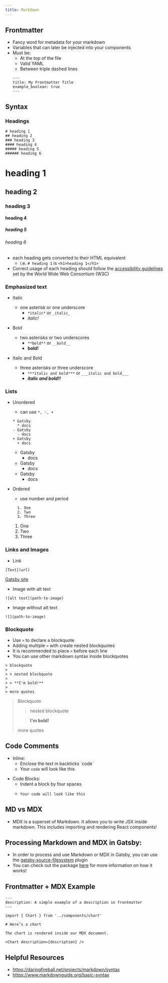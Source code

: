 ```yaml
---
title: Markdown
---
```


## Frontmatter

- Fancy word for metadata for your markdown
- Variables that can later be injected into your components
- Must be:
  - At the top of the file
  - Valid YAML
  - Between triple dashed lines
  ```
  ---
  title: My Frontmatter Title
  example_boolean: true
  ---
  ```

## Syntax

### Headings

```
# heading 1
## heading 2
### heading 3
#### heading 4
##### heading 5
###### heading 6
```

# heading 1

## heading 2

### heading 3

#### heading 4

##### heading 5

###### heading 6

- each heading gets converted to their HTML equivalent
  - i.e. `# heading 1` is `<h1>heading 1</h1>`
- Correct usage of each heading should follow the
  [accessibility guidelines](https://www.w3.org/WAI/tutorials/page-structure/headings/) set by the World Wide Web Consortium (W3C)

### Emphasized text

- Italic
  - one asterisk or one underscore
    - `*italic*` or `_italic_`
    - _italic!_
- Bold
  - two asterisks or two underscores
    - `**bold**` or `__bold__`
    - **bold!**
- Italic and Bold

  - three asterisks or three underscore
    - `***italic and bold***` or `___italic and bold___`
    - **_italic and bold!!_**

### Lists

- Unordered

  - can use `*, -, +`

  ```
  * Gatsby
    * docs
  - Gatsby
    - docs
  + Gatsby
    + docs
  ```

  - Gatsby
    - docs

  * Gatsby
    - docs

  - Gatsby
    - docs

- Ordered
  - use number and period
  ```
    1. One
    2. Two
    3. Three
  ```
  1. One
  2. Two
  3. Three

### Links and Images

- Link

```
[Text](url)
```

[Gatsby site](https://www.gatsbyjs.org/)

- Image with alt text

```
![alt text](path-to-image)
```

- Image without alt text

```
![](path-to-image)
```

### Blockquote

- Use `>` to declare a blockquote
- Adding multiple `>` with create nested blockquotes
- It is recommended to place `>` before each line
- You can use other markdown syntax inside blockquotes

```
> blockquote
>
> > nested blockquote
>
> > **I'm bold!**
>
> more quotes
```

> Blockquote
>
> > nested blockquote
>
> > **I'm bold!**
>
> more quotes

## Code Comments

- Inline:
  - Enclose the text in backticks \`code\`
  - Your `code` will look like this

* Code Blocks:
  - Indent a block by four spaces
  -     Your code will look like this

## MD vs MDX

- MDX is a superset of Markdown. It allows you to write JSX inside markdown. This includes importing and rendering React components!

## Processing Markdown and MDX in Gatsby:

- In order to process and use Markdown or MDX in Gatsby, you can use the [gatsby-source-filesystem](https://www.gatsbyjs.org/docs/sourcing-from-the-filesystem) plugin
- You can check out the package [here](https://www.gatsbyjs.org/packages/gatsby-source-filesystem) for more information on how it works!

## Frontmatter + MDX Example

```
---
description: A simple example of a description in frontmatter
---

import { Chart } from '../components/chart'

# Here’s a chart

The chart is rendered inside our MDX document.

<Chart description={description} />
```

## Helpful Resources

- https://daringfireball.net/projects/markdown/syntax
- https://www.markdownguide.org/basic-syntax
